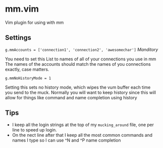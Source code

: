 # mm.vim
Vim plugin for using with mm

## Settings
`g.mmAccounts = ['connection1', 'connection2', 'awesomechar']` *Manditory*

You need to set this List to names of all of your connections you use in mm
The names of the accounts should match the names of you connections exactly, case matters.

`g.mmNoHistoryMode = 1`

Setting this sets no history mode, which wipes the vum buffer each time you send to the muck.
Normally you will want to keep history since this will allow for things like command and name completion using history

## Tips
* I keep all the login strings at the top of my `mucking_around` file, one per line to speed up login.
* On the nect line after that I keep all the most common commands and names I type so I can use ^N and ^P name completion

